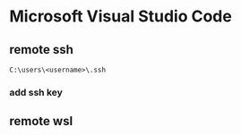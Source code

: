 # Microsoft Visual Studio Code

## remote ssh
`C:\users\<username>\.ssh`

### add ssh key

## remote wsl

